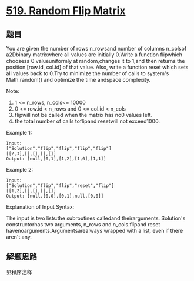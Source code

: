 # [519. Random Flip Matrix](https://leetcode-cn.com/problems/random-flip-matrix/)

## 题目

You are given the number of rows n_rowsand number of columns n_colsof a2Dbinary matrixwhere all values are initially 0.Write a function flipwhich choosesa 0 valueuniformly at random,changes it to 1,and then returns the position [row.id, col.id] of that value. Also, write a function reset which sets all values back to 0.Try to minimize the number of calls to system's Math.random() and optimize the time andspace complexity.

Note:

1. 1 <= n_rows, n_cols<= 10000
1. 0 <= row.id < n_rows and 0 <= col.id < n_cols
1. flipwill not be called when the matrix has no0 values left.
1. the total number of calls toflipand resetwill not exceed1000.

Example 1:

```text
Input:
["Solution","flip","flip","flip","flip"]
[[2,3],[],[],[],[]]
Output: [null,[0,1],[1,2],[1,0],[1,1]]
```

Example 2:

```text
Input:
["Solution","flip","flip","reset","flip"]
[[1,2],[],[],[],[]]
Output: [null,[0,0],[0,1],null,[0,0]]
```

Explanation of Input Syntax:

The input is two lists:the subroutines calledand theirarguments. Solution's constructorhas two arguments, n_rows and n_cols.flipand reset havenoarguments.Argumentsarealways wrapped with a list, even if there aren't any.

## 解题思路

见程序注释

